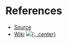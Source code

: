 # References
- [Source](https://github.com/nvim-telescope/telescope.nvim)
- [Wiki](https://github.com/nvim-telescope/telescope.nvim/wiki)
[![](not-by-ai.svg){: .center}](https://notbyai.fyi)
